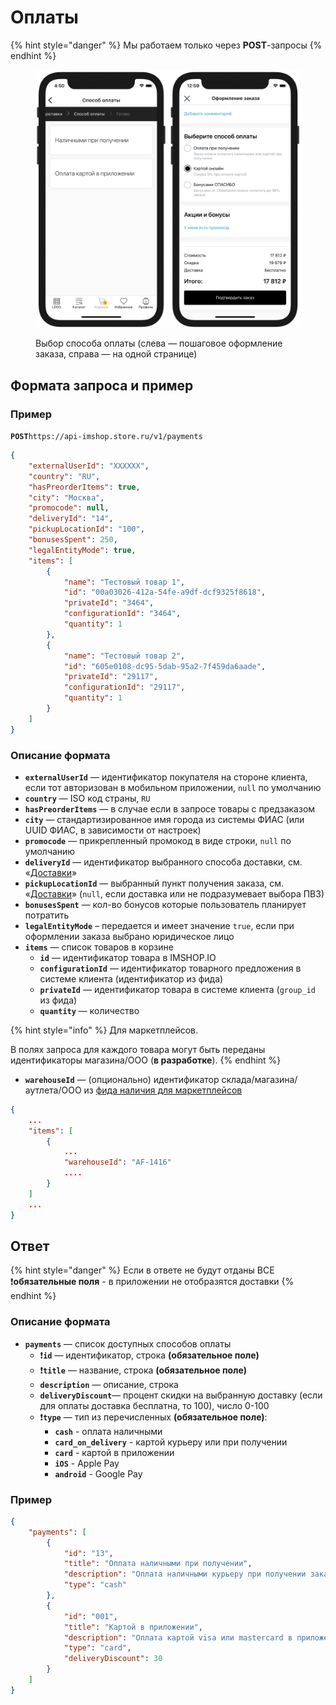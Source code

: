 # Оплаты

{% hint style="danger" %}
Мы работаем только через **POST**-запросы
{% endhint %}

<figure><img src="../.gitbook/assets/Payments.png" alt=""><figcaption><p>Выбор способа оплаты (слева — пошаговое оформление заказа, справа — на одной странице)</p></figcaption></figure>

## Формата запроса и пример <a href="#formata-zaprosa-i-primer" id="formata-zaprosa-i-primer"></a>

### Пример <a href="#primer" id="primer"></a>

**`POST`**`https://api-imshop.store.ru/v1/payments`

```json
{
    "externalUserId": "XXXXXX",
    "country": "RU",
    "hasPreorderItems": true,
    "city": "Москва",
    "promocode": null,
    "deliveryId": "14",
    "pickupLocationId": "100",
    "bonusesSpent": 250,
    "legalEntityMode": true,
    "items": [
        {
            "name": "Тестовый товар 1",
            "id": "00a03026-412a-54fe-a9df-dcf9325f8618",
            "privateId": "3464",
            "configurationId": "3464",
            "quantity": 1
        },
        {
            "name": "Тестовый товар 2",
            "id": "605e0108-dc95-5dab-95a2-7f459da6aade",
            "privateId": "29117",
            "configurationId": "29117",
            "quantity": 1
        }
    ]
}
```

### Описание формата

* **`externalUserId`** — идентификатор покупателя на стороне клиента, если тот авторизован в мобильном приложении, `null` по умолчанию
* **`country`** — ISO код страны, `RU`
* **`hasPreorderItems`** —  в случае если в запросе товары с предзаказом
* **`city`** — стандартизированное имя города из системы ФИАС (или UUID ФИАС, в зависимости от настроек)
* **`promocode`** — прикрепленный промокод в виде строки, `null` по умолчанию
* **`deliveryId`** — идентификатор выбранного способа доставки, см. «[Доставки](broken-reference)»
* **`pickupLocationId`** — выбранный пункт получения заказа, см. «[Доставки](broken-reference)» (`null`, если доставка или не подразумевает выбора ПВЗ)
* **`bonusesSpent`** — кол-во бонусов которые пользователь планирует потратить
* **`legalEntityMode`** – передается и имеет значение `true`, если при оформлении заказа выбрано юридическое лицо
* **`items`** — список товаров в корзине
  * **`id`** — идентификатор товара в IMSHOP.IO
  * **`configurationId`** — идентификатор товарного предложения в системе клиента (идентификатор из фида)
  * **`privateId`** — идентификатор товара в системе клиента (`group_id` из фида)
  * **`quantity`** — количество

{% hint style="info" %}
Для маркетплейсов.

В полях запроса для каждого товара могут быть переданы идентификаторы магазина/ООО (**в разработке**).
{% endhint %}

* **`warehouseId`** — (опционально) идентификатор склада/магазина/аутлета/ООО из [фида наличия для маркетплейсов](broken-reference)

```json
{    
    ...
    "items": [
        {
            ...
            "warehouseId": "AF-1416"
            ....
        }
    ]
    ...
}
```

## Ответ

{% hint style="danger" %}
Если в ответе не будут отданы ВСЕ :exclamation:**обязательные поля** - в приложении не отобразятся доставки
{% endhint %}

### Описание формата

* **`payments`** — список доступных способов оплаты
  * :exclamation:**`id`** — идентификатор, строка **(обязательное поле)**
  * :exclamation:**`title`** — название, строка **(обязательное поле)**
  * **`description`** — описание, строка
  * **`deliveryDiscount`**— процент скидки на выбранную доставку (если для оплаты доставка бесплатна, то 100), число 0-100
  * :exclamation:**`type`** — тип из перечисленных **(обязательное поле)**:
    * **`cash`** - оплата наличными
    * **`card_on_delivery`** - картой курьеру или при получении
    * **`card`** - картой в приложении
    * **`iOS`** - Apple Pay
    * **`android`** - Google Pay

### Пример

```json
{
    "payments": [
        {
            "id": "13",
            "title": "Оплата наличными при получении",
            "description": "Оплата наличными курьеру при получении заказа",
            "type": "cash"
        },
        {
            "id": "001",
            "title": "Картой в приложении",
            "description": "Оплата картой visa или mastercard в приложении",
            "type": "card",
            "deliveryDiscount": 30
        }
    ]
}
```
